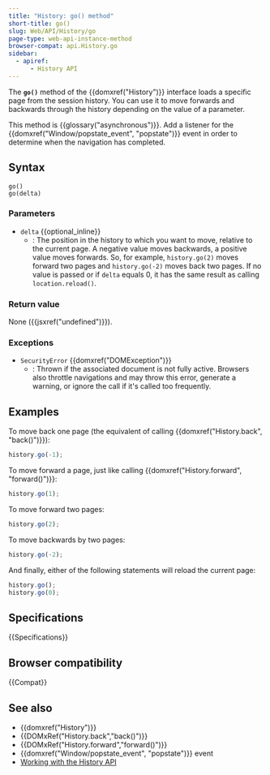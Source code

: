 ```yaml
---
title: "History: go() method"
short-title: go()
slug: Web/API/History/go
page-type: web-api-instance-method
browser-compat: api.History.go
sidebar:
  - apiref:
      - History API
---
```


The **`go()`** method of the {{domxref("History")}} interface loads a specific page from the
session history. You can use it to move forwards and backwards through the history
depending on the value of a parameter.

This method is {{glossary("asynchronous")}}. Add a listener for the
{{domxref("Window/popstate_event", "popstate")}} event in order to determine when the navigation has completed.

## Syntax

```js-nolint
go()
go(delta)
```

### Parameters

- `delta` {{optional_inline}}
  - : The position in the history to which you want to move, relative to the current page.
    A negative value moves backwards, a positive value moves forwards. So, for example,
    `history.go(2)` moves forward two pages and `history.go(-2)`
    moves back two pages. If no value is passed or if `delta` equals 0, it has
    the same result as calling `location.reload()`.

### Return value

None ({{jsxref("undefined")}}).

### Exceptions

- `SecurityError` {{domxref("DOMException")}}
  - : Thrown if the associated document is not fully active. Browsers also throttle navigations and may throw this error, generate a warning, or ignore the call if it's called too frequently.

## Examples

To move back one page (the equivalent of calling {{domxref("History.back", "back()")}}):

```js
history.go(-1);
```

To move forward a page, just like calling {{domxref("History.forward", "forward()")}}:

```js
history.go(1);
```

To move forward two pages:

```js
history.go(2);
```

To move backwards by two pages:

```js
history.go(-2);
```

And finally, either of the following statements will reload the current page:

```js
history.go();
history.go(0);
```

## Specifications

{{Specifications}}

## Browser compatibility

{{Compat}}

## See also

- {{domxref("History")}}
- {{DOMxRef("History.back","back()")}}
- {{DOMxRef("History.forward","forward()")}}
- {{domxref("Window/popstate_event", "popstate")}} event
- [Working with the History API](/en-US/docs/Web/API/History_API/Working_with_the_History_API)
